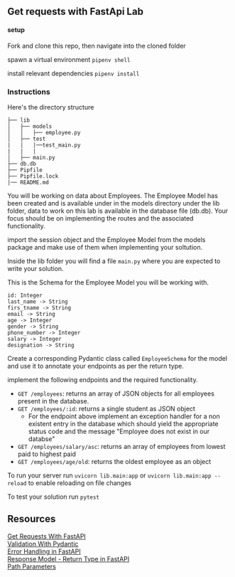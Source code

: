 ##  Get requests with FastApi Lab

#### setup 

Fork and clone this repo, then navigate into the cloned folder 

spawn a virtual environment `pipenv shell`

install relevant dependencies `pipenv install`

### Instructions

Here's the directory structure
```
├── lib
│   ├── models
│   │   ├── employee.py
│   ├── test
|   |   |──test_main.py
|   |   |
│   ├── main.py
├── db.db
├── Pipfile
├── Pipfile.lock
|── README.md

```
You will be working on data about Employees.
The Employee Model has been created and is available under  in the models directory under the lib folder, data to work on this lab is available in the database file (db.db). 
Your focus should be on implementing the routes and the associated functionality.

import the session object and the Employee Model from the models package and make use of them when implementing your soltution.   

Inside the lib folder you will find a file `main.py` where you are expected to write your solution. 

This is the Schema for the Employee Model you will be working with. 

```
id: Integer
last_name -> String 
firs_tname -> String 
email -> String 
age -> Integer
gender -> String
phone_number -> Integer 
salary -> Integer
designation -> String
```
Create a corresponding Pydantic class called `EmployeeSchema` for the model and use it to annotate your endpoints as per the return type.

implement the following endpoints and the required functionality.

- `GET /employees`: returns an array of JSON objects for all employees present in the database.
- `GET /employees/:id`: returns a single student as JSON object
    - For the endpoint above implement an exception handler for a non existent entry in the database which should yield the appropriate status code and the message "Employee does not exist in our databse"
- `GET /employees/salary/asc`: returns an array of employees from lowest paid to highest paid
- `GET /employees/age/old`: returns the oldest employee as an object

To run your server run `uvicorn lib.main:app` 
or `uvicorn lib.main:app --reload` to enable reloading on file changes 

To test your solution run ` pytest `

## Resources 

[Get Requests With FastAPI](https://betterprogramming.pub/how-to-create-a-get-request-in-fastapi-ecdc794b0cf)   
[Validation With Pydantic](https://docs.pydantic.dev/latest/usage/validators/)  
[Error Handling in FastAPI](https://fastapi.tiangolo.com/tutorial/handling-errors/)    
[Response Model - Return Type in FastAPI](https://fastapi.tiangolo.com/tutorial/response-model/)    
[Path Parameters](https://fastapi.tiangolo.com/tutorial/path-params/)   





